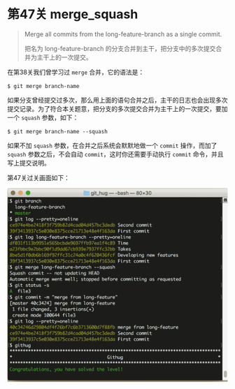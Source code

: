 # 第47关 merge_squash

> Merge all commits from the long-feature-branch as a single commit.
> 
> 把名为 long-feature-branch 的分支合并到主干，把分支中的多次提交合并为主干上的一次提交。

在第38关我们曾学习过 ```merge``` 合并，它的语法是：

```
$ git merge branch-name
```

如果分支曾经提交过多次，那么用上面的语句合并之后，主干的日志也会出现多次提交记录。为了符合本关题意，把分支的多次提交合并为主干上的一次提交，要加一个 ```squash``` 参数，如下：

```
$ git merge branch-name --squash
```

如果不加 ```squash``` 参数，在合并之后系统会默默地做一个 ```commit``` 操作，而加了 ```squash``` 参数之后，不会自动 ```commit```，这时你还需要手动执行 ```commit``` 命令，并且写上提交说明。

第47关过关画面如下：

![第47关 merge_squash](images/level-47-merge-squash.png)